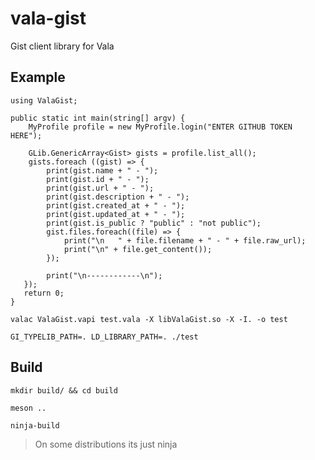 # vala-gist
Gist client library for Vala

## Example
```vala
using ValaGist;

public static int main(string[] argv) {
    MyProfile profile = new MyProfile.login("ENTER GITHUB TOKEN HERE");

    GLib.GenericArray<Gist> gists = profile.list_all();
    gists.foreach ((gist) => {
        print(gist.name + " - ");
        print(gist.id + " - ");
        print(gist.url + " - ");
        print(gist.description + " - ");
        print(gist.created_at + " - ");
        print(gist.updated_at + " - ");
        print(gist.is_public ? "public" : "not public");
        gist.files.foreach((file) => {
            print("\n   " + file.filename + " - " + file.raw_url);
            print("\n" + file.get_content());
        });

        print("\n------------\n");
   });
   return 0;
}
```


`valac ValaGist.vapi test.vala -X libValaGist.so -X -I. -o test`

`GI_TYPELIB_PATH=. LD_LIBRARY_PATH=. ./test`

## Build
`mkdir build/ && cd build`

`meson ..`

`ninja-build`
> On some distributions its just ninja
